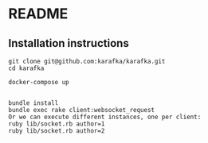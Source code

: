 # README

## Installation instructions

```
git clone git@github.com:karafka/karafka.git
cd karafka

docker-compose up


bundle install
bundle exec rake client:websocket_request
Or we can execute different instances, one per client:
ruby lib/socket.rb author=1
ruby lib/socket.rb author=2
```